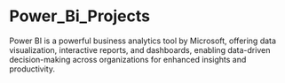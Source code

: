 # Power_Bi_Projects
Power BI is a powerful business analytics tool by Microsoft, offering data visualization, interactive reports, and dashboards, enabling data-driven decision-making across organizations for enhanced insights and productivity.
